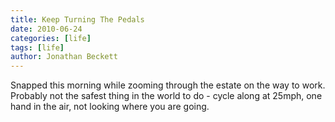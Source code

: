 ```yaml
---
title: Keep Turning The Pedals
date: 2010-06-24
categories: [life]
tags: [life]
author: Jonathan Beckett
---
```


Snapped this morning while zooming through the estate on the way to work. Probably not the safest thing in the world to do - cycle along at 25mph, one hand in the air, not looking where you are going.